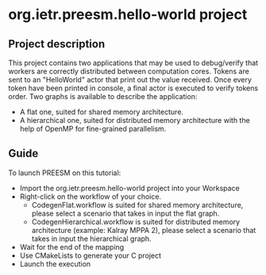 # org.ietr.preesm.hello-world project
## Project description 

This project contains two applications that may be used to debug/verify that workers are correctly distributed between computation cores. 
Tokens are sent to an "HelloWorld" actor that print out the value received. Once every token have been printed in console, a final actor is executed to verify tokens order.
Two graphs is available to describe the application:
- A flat one, suited for shared memory architecture.
- A hierarchical one, suited for distributed memory architecture with the help of OpenMP for fine-grained parallelism.

## Guide

To launch PREESM on this tutorial:

* Import the org.ietr.preesm.hello-world project into your Workspace
* Right-click on the workflow of your choice.
  * CodegenFlat.workflow is suited for shared memory architecture, please select a scenario that takes in input the flat graph.
  * CodegenHierarchical.workflow is suited for distributed memory architecture (example: Kalray MPPA 2), please select a scenario that takes in input the hierarchical graph.
* Wait for the end of the mapping
* Use CMakeLists to generate your C project
* Launch the execution